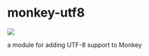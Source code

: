 monkey-utf8
===========
![](https://s3.amazonaws.com/uploads.hipchat.com/11212/31746/efbg08hlrtk34ud/AngelFontUTF8.png)

a module for adding UTF-8 support to Monkey
